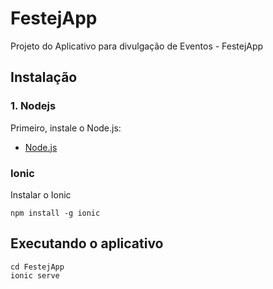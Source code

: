 # FestejApp
Projeto do Aplicativo para divulgação de Eventos - FestejApp

## Instalação

### 1. Nodejs
Primeiro, instale o Node.js:
- [Node.js](https://nodejs.org/en/)

### Ionic
Instalar o Ionic
~~~
npm install -g ionic
~~~

## Executando o aplicativo
~~~
cd FestejApp
ionic serve
~~~
